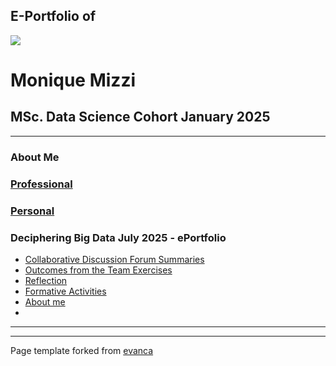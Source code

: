 ## E-Portfolio of   

![](https://user-images.githubusercontent.com/36738165/119046119-505f9980-b98a-11eb-9e40-7e4173db03f3.png)

# Monique Mizzi       

## MSc. Data Science Cohort January 2025

---

### About Me

### [Professional](https://www.linkedin.com/in/monique-mizzi-a414b435a/)

### [Personal](https://github.com/crypto61/eportfolio/blob/master/Personal.md) 


### Deciphering Big Data July 2025 - ePortfolio

*   [Collaborative Discussion Forum Summaries](https://github.com/crypto61/eportfolio/blob/master/Induction.md)
*   [Outcomes from the Team Exercises](https://github.com/crypto61/eportfolio/blob/master/LCYS.md)
*   [Reflection](http://example.com/)
*   [Formative Activities](http://example.com/)
*   [About me](http://example.com/)
*   

---

---

Page template forked from [evanca](https://github.com/evanca/quick-portfolio)
